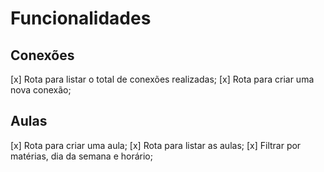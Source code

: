 # Funcionalidades

## Conexões

[x] Rota para listar o total de conexões realizadas;
[x] Rota para criar uma nova conexão;

## Aulas

[x] Rota para criar uma aula;
[x] Rota para listar as aulas;
  [x] Filtrar por matérias, dia da semana e horário;